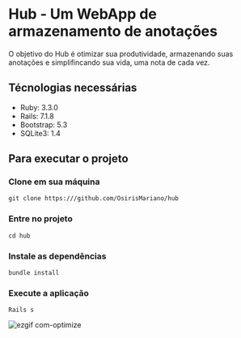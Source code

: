 # Hub - Um WebApp de armazenamento de anotações

O objetivo do Hub é otimizar sua produtividade, armazenando suas anotações e simplifincando sua vida, uma nota de cada vez.

## Técnologias necessárias

* Ruby: 3.3.0
* Rails: 7.1.8
* Bootstrap: 5.3
* SQLite3: 1.4

## Para executar o projeto

### Clone em sua máquina
~~~
git clone https:///github.com/OsirisMariano/hub
~~~

### Entre no projeto
~~~
cd hub

~~~
### Instale as dependências
~~~
bundle install
~~~

### Execute a aplicação
~~~
Rails s
~~~

![ezgif com-optimize](https://github.com/OsirisMariano/hub/assets/38112205/db010993-0a33-421e-92ef-ac7256985bec)
